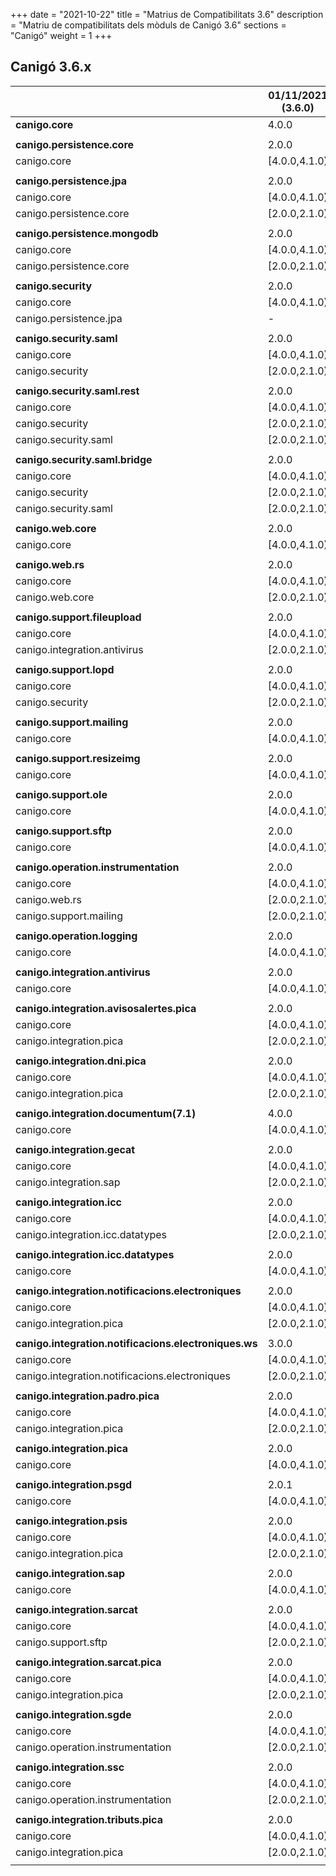 +++
date        = "2021-10-22"
title       = "Matrius de Compatibilitats 3.6"
description = "Matriu de compatibilitats dels mòduls de Canigó 3.6"
sections    = "Canigó"
weight      = 1
+++

## Canigó 3.6.x

|                                                   		| 01/11/2021 (3.6.0)	|
|---------------------------------------------------		|------------------		|
| **canigo.core**                                   		| 4.0.0         			|
|                                                   		|               			|
| **canigo.persistence.core**                        		| 2.0.0          			|
| canigo.core                                       		| [4.0.0,4.1.0)  			|
|                                                   		|               			|
| **canigo.persistence.jpa**                         		| 2.0.0         			|
| canigo.core                                       		| [4.0.0,4.1.0)  			|
| canigo.persistence.core                           		| [2.0.0,2.1.0)  			|
|                                                   		|               			|
| **canigo.persistence.mongodb**                     		| 2.0.0          			|
| canigo.core                                       		| [4.0.0,4.1.0)  			|
| canigo.persistence.core                           		| [2.0.0,2.1.0)  			|
|                                                   		|               			|
| **canigo.security**                                		| 2.0.0         			|
| canigo.core                                       		| [4.0.0,4.1.0)  			|
| canigo.persistence.jpa                             		| -             			|
|                                                   		|               			|
| **canigo.security.saml**                           		| 2.0.0         			|
| canigo.core                                       		| [4.0.0,4.1.0)  			|
| canigo.security                                   		| [2.0.0,2.1.0) 			|
|                                                   		|               			|
| **canigo.security.saml.rest**                      		| 2.0.0          			|
| canigo.core                                       		| [4.0.0,4.1.0)  			|
| canigo.security                                   		| [2.0.0,2.1.0) 			|
| canigo.security.saml                               		| [2.0.0,2.1.0) 			|
|                                                   		|               			|
| **canigo.security.saml.bridge**                    		| 2.0.0          			|
| canigo.core                                       		| [4.0.0,4.1.0)  			|
| canigo.security                                   		| [2.0.0,2.1.0) 			|
| canigo.security.saml                               		| [2.0.0,2.1.0) 			|
|                                                   		|               			|
| **canigo.web.core**                                		| 2.0.0         			|
| canigo.core                                       		| [4.0.0,4.1.0)  			|
|                                                   		|               			|
| **canigo.web.rs**                                  		| 2.0.0         			|
| canigo.core                                       		| [4.0.0,4.1.0)  			|
| canigo.web.core                                   		| [2.0.0,2.1.0) 			|
|                                                   		|               			|
| **canigo.support.fileupload**                      		| 2.0.0         			|
| canigo.core                                       		| [4.0.0,4.1.0)  			|
| canigo.integration.antivirus                      		| [2.0.0,2.1.0) 			|
|                                                   		|               			|
| **canigo.support.lopd**                            		| 2.0.0         			|
| canigo.core                                       		| [4.0.0,4.1.0)  			|
| canigo.security                                   		| [2.0.0,2.1.0) 			|
|                                                   		|               			|
| **canigo.support.mailing**                         		| 2.0.0         			|
| canigo.core                                       		| [4.0.0,4.1.0)  			|
|                                                   		|               			|
| **canigo.support.resizeimg**                         	| 2.0.0         			|
| canigo.core                                       		| [4.0.0,4.1.0)  			|
|                                                   		|               			|
| **canigo.support.ole**                             		| 2.0.0         			|
| canigo.core                                       		| [4.0.0,4.1.0)  			|
|                                                   		|               			|
| **canigo.support.sftp**                            		| 2.0.0         			|
| canigo.core                                       		| [4.0.0,4.1.0)  			|
|                                                   		|               			|
| **canigo.operation.instrumentation**               		| 2.0.0         			|
| canigo.core                                       		| [4.0.0,4.1.0)  			|
| canigo.web.rs                                   			| [2.0.0,2.1.0) 			|
| canigo.support.mailing                           			| [2.0.0,2.1.0) 			|
|                                                   		|               			|
| **canigo.operation.logging**                       		| 2.0.0         			|
| canigo.core                                       		| [4.0.0,4.1.0)  			|
|                                                   		|               			|
| **canigo.integration.antivirus**                   		| 2.0.0         			|
| canigo.core                                       		| [4.0.0,4.1.0)  			|
|                                                   		|               			|
| **canigo.integration.avisosalertes.pica**          		| 2.0.0         			|
| canigo.core                                       		| [4.0.0,4.1.0)  			|
| canigo.integration.pica                           		| [2.0.0,2.1.0) 			|
|                                                   		|               			|
| **canigo.integration.dni.pica**                    		| 2.0.0         			|
| canigo.core                                       		| [4.0.0,4.1.0)  			|
| canigo.integration.pica                           		| [2.0.0,2.1.0) 			|
|                                                   		|               			|
| **canigo.integration.documentum(7.1)**             		| 4.0.0         			|
| canigo.core                                       		| [4.0.0,4.1.0)  			|
|                                                   		|               			|
| **canigo.integration.gecat**                       		| 2.0.0         			|
| canigo.core                                       		| [4.0.0,4.1.0)  			|
| canigo.integration.sap                            		| [2.0.0,2.1.0) 			|
|                                                   		|               			|
| **canigo.integration.icc**                         		| 2.0.0         			|
| canigo.core                                       		| [4.0.0,4.1.0)  			|
| canigo.integration.icc.datatypes                  		| [2.0.0,2.1.0)  			|
|                                                   		|               			|
| **canigo.integration.icc.datatypes**               		| 2.0.0         			|
| canigo.core                                       		| [4.0.0,4.1.0)  			|
|                                                   		|               			|
| **canigo.integration.notificacions.electroniques** 		| 2.0.0         			|
| canigo.core                                       		| [4.0.0,4.1.0)  			|
| canigo.integration.pica                           		| [2.0.0,2.1.0) 			|
|                                                   		|               			|
| **canigo.integration.notificacions.electroniques.ws**	| 3.0.0         			|
| canigo.core                                       		| [4.0.0,4.1.0)  			|
| canigo.integration.notificacions.electroniques    		| [2.0.0,2.1.0) 			|
|                                                   		|               			|
| **canigo.integration.padro.pica**                  		| 2.0.0         			|
| canigo.core                                       		| [4.0.0,4.1.0)  			|
| canigo.integration.pica                           		| [2.0.0,2.1.0) 			|
|                                                   		|               			|
| **canigo.integration.pica**                        		| 2.0.0         			|
| canigo.core                                       		| [4.0.0,4.1.0)  			|
|                                                   		|               			|
| **canigo.integration.psgd**                        		| 2.0.1         			|
| canigo.core                                       		| [4.0.0,4.1.0)  			|
|                                                   		|               			|
| **canigo.integration.psis**                        		| 2.0.0         			|
| canigo.core                                       		| [4.0.0,4.1.0)  			|
| canigo.integration.pica                           		| [2.0.0,2.1.0) 			|
|                                                   		|               			|
| **canigo.integration.sap**                         		| 2.0.0         			|
| canigo.core                                       		| [4.0.0,4.1.0)  			|
|                                                   		|               			|
| **canigo.integration.sarcat**                      		| 2.0.0         			|
| canigo.core                                       		| [4.0.0,4.1.0)  			|
| canigo.support.sftp                               		| [2.0.0,2.1.0) 			|
|                                                   		|               			|
| **canigo.integration.sarcat.pica**                 		| 2.0.0         			|
| canigo.core                                       		| [4.0.0,4.1.0)  			|
| canigo.integration.pica                           		| [2.0.0,2.1.0) 			|
|                                                   		|               			|
| **canigo.integration.sgde**                        		| 2.0.0         			|
| canigo.core                                       		| [4.0.0,4.1.0)  			|
| canigo.operation.instrumentation                  		| [2.0.0,2.1.0) 			|
|                                                   		|               			|
| **canigo.integration.ssc**                         		| 2.0.0         			|
| canigo.core                                       		| [4.0.0,4.1.0)  			|
| canigo.operation.instrumentation                  		| [2.0.0,2.1.0) 			|
|                                                   		|               			|
| **canigo.integration.tributs.pica**                		| 2.0.0         			|
| canigo.core                                       		| [4.0.0,4.1.0)  			|
| canigo.integration.pica                           		| [2.0.0,2.1.0) 			|
|                                                   		|               			|
